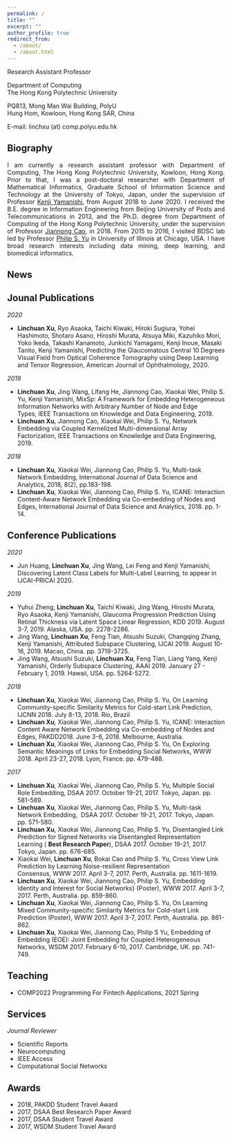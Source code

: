 ```yaml
---
permalink: /
title: ""
excerpt: ""
author_profile: true
redirect_from: 
  - /about/
  - /about.html
---
```


Research Assistant Professor

Department of Computing<br>
The Hong Kong Polytechnic University

PQ813, Mong Man Wai Building, PolyU<br>
Hung Hom, Kowloon, Hong Kong SAR, China

E-mail: linchxu (at) comp.polyu.edu.hk


## Biography

<div style="text-align: justify"> 
I am currently a research assistant professor with Department of Computing, The Hong Kong Polytechnic University, Kowloon, Hong Kong. Prior to that, I was a post-doctoral researcher with Department of Mathematical Informatics, Graduate School of Information Science and Technology at the University of Tokyo, Japan, under the supervision of Professor <a href="http://www.ibis.t.u-tokyo.ac.jp/yamanishi/index_e.html">Kenji Yamanishi</a>, from August 2018 to June 2020. I received the B.E. degree in Information Engineering from Beijing University of Posts and Telecommunications in 2013, and the Ph.D. degree from Department of Computing of the Hong Kong Polytechnic University, under the supervision of Professor <a href="http://www4.comp.polyu.edu.hk/~csjcao/">Jiannong Cao</a>, in 2018. From 2015 to 2016, I visited BDSC lab led by Professor <a href="https://www.cs.uic.edu/PSYu/">Philip S. Yu</a> in University of Illinois at Chicago, USA. I have broad research interests including data mining, deep learning, and biomedical informatics. 
</div>

## News

## Jounal Publications
*2020* <br>
- **Linchuan Xu**, Ryo Asaoka, Taichi Kiwaki, Hiroki Sugiura, Yohei Hashimoto, Shotaro Asano, Hiroshi Murata, Atsuya Miki, Kazuhiko Mori, Yoko Ikeda, Takashi Kanamoto, Junkichi Yamagami, Kenji Inoue, Masaki Tanito, Kenji Yamanishi, Predicting the Glaucomatous Central 10 Degrees Visual Field from Optical Coherence Tomography using Deep Learning and Tensor Regression, American Journal of Ophthalmology, 2020.

*2019* <br>
- **Linchuan Xu**, Jing Wang, Lifang He, Jiannong Cao, Xiaokai Wei, Philip S. Yu, Kenji Yamanishi, MixSp: A Framework for Embedding Heterogeneous Information Networks with Arbitrary Number of Node and Edge Types, IEEE Transactions on Knowledge and Data Engineering, 2019.
- **Linchuan Xu**, Jiannong Cao, Xiaokai Wei, Philip S. Yu, Network Embedding via Coupled Kernelized Multi-dimensional Array Factorization, IEEE Transactions on Knowledge and Data Engineering, 2019. 

*2018* <br>
- **Linchuan Xu**, Xiaokai Wei, Jiannong Cao, Philip S. Yu, Multi-task Network Embedding, International Journal of Data Science and Analytics, 2018, 8(2), pp.183-198.
- **Linchuan Xu**, Xiaokai Wei, Jiannong Cao, Philip S. Yu, ICANE: Interaction Content-Aware Network Embedding via Co-embedding of Nodes and Edges, International Journal of Data Science and Analytics, 2018. pp. 1-14.

## Conference Publications
*2020* <br>
- Jun Huang, **Linchuan Xu**, Jing Wang, Lei Feng and Kenji Yamanishi, Discovering Latent Class Labels for Multi-Label Learning, to appear in IJCAI-PRICAI 2020.

*2019* <by>
- Yuhui Zheng, **Linchuan Xu**, Taichi Kiwaki, Jing Wang, Hiroshi Murata, Ryo Asaoka, Kenji Yamanishi, Glaucoma Progression Prediction Using Retinal Thickness via Latent Space Linear Regression,  KDD 2019. August 3-7, 2019. Alaska, USA. pp. 2278-2286.
- Jing Wang, **Linchuan Xu**, Feng Tian, Atsushi Suzuki, Changqing Zhang, Kenji Yamanishi, Attributed Subspace Clustering, IJCAI 2019. August 10-16, 2019. Macao, China. pp. 3719-3725.
- Jing Wang, Atsushi Suzuki, **Linchuan Xu**, Feng Tian, Liang Yang,  Kenji Yamanishi, Orderly Subspace Clustering, AAAI 2019. January 27 - February 1, 2019. Hawaii, USA. pp. 5264-5272.

*2018* <br>
- **Linchuan Xu**, Xiaokai Wei, Jiannong Cao, Philip S. Yu, On Learning Community-specific Similarity Metrics for Cold-start Link Prediction, IJCNN 2018. July 8-13, 2018. Rio, Brazil
- **Linchuan Xu**, Xiaokai Wei, Jiannong Cao, Philip S. Yu, ICANE: Interaction Content Aware Network Embedding via Co-embedding of Nodes and Edges, PAKDD2018. June 3-6, 2018. Melbourne, Australia.
- **Linchuan Xu**, Xiaokai Wei, Jiannong Cao, Philip S. Yu, On Exploring Semantic Meanings of Links for Embedding Social Networks, WWW 2018. April 23-27, 2018. Lyon, France. pp. 479-488.

*2017* <br>
- **Linchuan Xu**, Xiaokai Wei, Jiannong Cao, Philip S. Yu, Multiple Social Role Embedding, DSAA 2017. October 19-21, 2017. Tokyo, Japan. pp. 581-589.
- **Linchuan Xu**, Xiaokai Wei, Jiannong Cao, Philip S. Yu, Multi-task Network Embedding,  DSAA 2017. October 19-21, 2017. Tokyo, Japan. pp. 571-580.
- **Linchuan Xu**, Xiaokai Wei, Jiannong Cao, Philip S. Yu, Disentangled Link Prediction for Signed Networks via Disentangled Representation Learning ( **Best Research Paper**), DSAA 2017. October 19-21, 2017. Tokyo, Japan. pp. 676-685.
- Xiaokai Wei, **Linchuan Xu**, Bokai Cao and Philip S. Yu, Cross View Link Prediction by Learning Noise-resilient Representation Consensus, WWW 2017. April 3-7, 2017. Perth, Australia. pp. 1611-1619.
- **Linchuan Xu**, Xiaokai Wei, Jiannong Cao, Philip S. Yu, Embedding Identity and Interest for Social Networks} (Poster), WWW 2017. April 3-7, 2017. Perth, Australia. pp. 859-860.
- **Linchuan Xu**, Xiaokai Wei, Jiannong Cao, Philip S. Yu, On Learning Mixed Community-specific Similarity Metrics for Cold-start Link Prediction (Poster), WWW 2017. April 3-7, 2017. Perth, Australia. pp. 861-862.
- **Linchuan Xu**, Xiaokai Wei, Jiannong Cao, Philip S Yu, Embedding of Embedding (EOE): Joint Embedding for Coupled Heterogeneous Networks, WSDM 2017. February 6-10, 2017. Cambridge, UK. pp. 741-749.


## Teaching
- COMP2022 Programming For Fintech Applications, 2021 Spring

## Services
*Journal Reviewer* <br>
- Scientific Reports
- Neurocomputing
- IEEE Access
- Computational Social Networks
## Awards
- 2018, PAKDD Student Travel Award
- 2017, DSAA Best Research Paper Award
- 2017, DSAA Student Travel Award
- 2017, WSDM Student Travel Award
